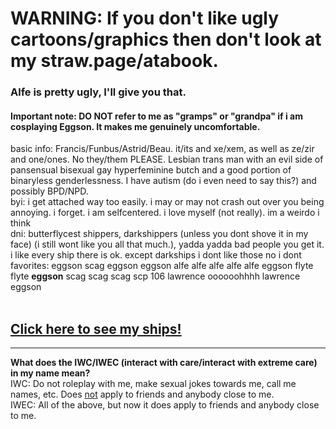 # WARNING: If you don't like ugly cartoons/graphics then don't look at my straw.page/atabook. 
### Alfe is pretty ugly, I'll give you that.
#### Important note: DO NOT refer to me as "gramps" or "grandpa" if i am cosplaying Eggson. It makes me genuinely uncomfortable.
basic info: Francis/Funbus/Astrid/Beau. it/its and xe/xem, as well as ze/zir and one/ones. No they/them PLEASE. Lesbian trans man with an evil side of pansensual bisexual gay hyperfeminine butch and a good portion of binaryless genderlessness. I have autism (do i even need to say this?) and possibly BPD/NPD.<br>
byi: i get attached way too easily. i may or may not crash out over you being annoying. i forget. i am selfcentered. i love myself (not really). im a weirdo  i think<br>
dni: butterflycest shippers, darkshippers (unless you dont shove it in my face) (i still wont like you all that much.), yadda yadda bad people you get it.<br>
i like every ship there is ok. except darkships i dont like those no i dont<br>
favorites: eggson scag eggson eggson alfe alfe alfe alfe alfe eggson flyte flyte **eggson** scag scag scag scp 106 lawrence oooooohhhh lawrence eggson<br>
<br>

## <a href="https://eggvision.straw.page/">Click here to see my ships!</a>
<hr>
<b>What does the IWC/IWEC (interact with care/interact with extreme care) in my name mean?</b><br>
IWC: Do not roleplay with me, make sexual jokes towards me, call me names, etc. Does <u>not</u> apply to friends and anybody close to me.<br>
IWEC: All of the above, but now it does apply to friends and anybody close to me. 

